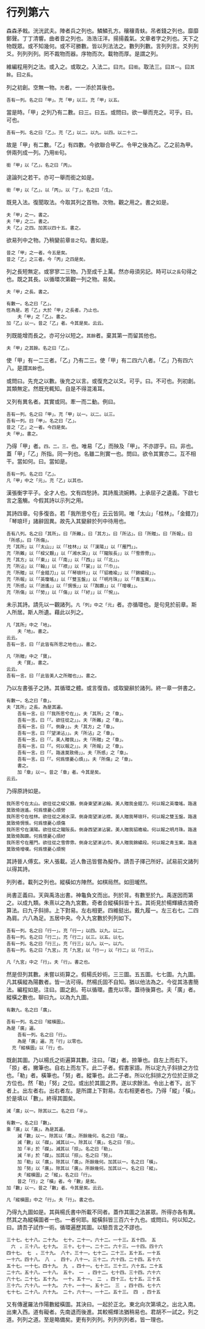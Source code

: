 # 行列第六

森森矛戟。洸洸武夫。陣者兵之列也。鱗鱗孔方。穰穰青蚨。吊者錢之列也。靡靡鄭聲。丁丁清響。曲者音之列也。浩浩汪洋。揚揚義氣。文章者字之列也。天下之物既眾。或不知幾何。或不可勝數。皆以列法法之。數列列數。言列列言。爻列列爻。列列列列。罔不裁物而器。序物而次。載物而厚。是謂之列。

維編程用列之法。或入之。或取之。入法二。曰`充`。曰`銜`。取法三。曰`其一`。曰`其餘`。曰`之長`。

列之初創。空無一物。`充`者。一一添於其後也。

```
吾有一列。名之曰「甲」。充「甲」以三。充「甲」以五。
```

當是時。「甲」之列乃有二數。曰三。曰五。或問曰。欲一舉而充之。可乎。曰。可也。

```
吾有一列。名之曰「乙」。充「乙」以二。以九。以四。以二十二。
```

故是「甲」有二數。「乙」有四數。今欲聯合甲乙。令甲之後為乙。乙之前為甲。併兩列成一列。乃用`銜`句。

```
銜「甲」以「乙」。名之曰「丙」。
```

遑論列之若干。亦可一舉而銜之如是。

```
銜「甲」以「乙」。以「丙」。以「丁」。名之曰「戊」。
```

既見入法。復聞取法。今取其列之首物。次物。觀之用之。書之如是。

```
夫「甲」之一。書之。
夫「甲」之二。書之。
夫「乙」之四。加其以四十五。書之。
```

欲易列中之物。乃稍變前章`昔之`句。書如是。

```
昔之「甲」之一者。今五是矣。
昔之「乙」之三者。今「丙」之四是矣。
```

列之長短無定。或寥寥二三物。乃至成千上萬。然亦毋須另記。時可以`之長`句得之也。既之其長。以循環次第觀一列之物。易矣。

```
夫「甲」之長。書之。

有數一。名之曰「乙」。
恆為是。若「乙」大於「甲」之長者。乃止也。
	夫「甲」之「乙」。書之。
加「乙」以一。昔之「乙」者。今其是矣。云云。
```

列既能增而長之。亦可分以短之。`其餘`者。棄其第一而留其他也。

```
夫「甲」之其餘。名之曰「乙」。
```

使「甲」有一二三者。「乙」乃有二三。使「甲」有二四六八者。「乙」乃有四六八。是謂`其餘`也。

或問曰。先充之以數。後充之以言。或復充之以爻。可乎。曰。不可也。列初創。其類無定。然既充輒知。自是不得混淆耳。

又列有異名者。其實或同。牽一而二動。例曰。

```
吾有一列。名之曰「甲」。充「甲」以一。以二。以三。
吾有一列。曰「甲」。名之曰「乙」。
昔之「乙」之一者。今四是矣。
夫「甲」。書之。
```

乃得「甲」者。`四。二。三。`也。唯易「乙」而殃及「甲」。不亦謬乎。曰。非也。蓋「甲」「乙」所指。同一列也。名雖二則實一也。問曰。欲令其實亦二。互不相干。當如何。曰。當如是。

```
吾有一列。名之曰「乙」。
凡「甲」中之「元」。充「乙」以其也。
```

漢張衡字平子。全才人也。文有四愁詩。其詩風流婉轉。上承屈子之遺義。下啟七言之濫觴。今假其詩以示列之用。

其詩四章。句多復沓。若「我所思兮在」云云皆同。唯「太山」「桂林」。「金錯刀」「琴琅玕」諸辭固異。故先入其變辭於列中待用也。

```
吾有八列。名之曰「其所」。曰「所難」。曰「其方」。曰「所沾」。曰「所贈」。曰「所報」。曰「所感」。曰「所傷」。
充「其所」以「「太山」」以「「桂林」」以「「漢陽」」以「「雁門」」。
充「所難」以「「樑父艱」」以「「湘水深」」以「「隴阪長」」以「「雪雰雰」」。
充「其方」以「「東」」以「「南」」以「「西」」以「「北」」。
充「所沾」以「「翰」」以「「襟」」以「「裳」」以「「巾」」。
充「所贈」以「「金錯刀」」以「「琴琅玕」」以「「貂襜褕」」以「「錦繡段」」。
充「所報」以「「英瓊瑤」」以「「雙玉盤」」以「「明月珠」」以「「青玉案」」。
充「所感」以「「逍遙」」以「「惆悵」」以「「踟躕」」以「「增嘆」」。
充「所傷」以「「勞」」以「「傷」」以「「紆」」以「「惋」」。
```

未示其詩。請先以一觀諸列。`凡「列」中之「元」`者。亦循環也。是句見於前章。斯人所居。斯人所遺。藉此以列之。

```
凡「其所」中之「地」。
	夫「地」。書之。
云云。
吾有一言。曰「「此皆有所思之地也」」。書之。

凡「所贈」中之「寶」。
	夫「寶」。書之。
云云。
吾有一言。曰「「此皆美人之所贈也」」。書之。
```

乃以左書張子之詩。其循環之體。或言復沓。或取變辭於諸列。終一章一併書之。

```
有數一。名之曰「章」。
夫「其所」之長。為是其遍。
	吾有一言。曰「「我所思兮在」」。夫「其所」之「章」。
	吾有一言。曰「「。欲往從之」」。夫「所難」之「章」。
	吾有一言。曰「「。側身」」。夫「其方」之「章」。
	吾有一言。曰「「望涕沾」」。夫「所沾」之「章」。
	吾有一言。曰「「。美人贈我」」。夫「所贈」之「章」。
	吾有一言。曰「「。何以報之」」。夫「所報」之「章」。
	吾有一言。曰「「。路遠莫致倚」」。夫「所感」之「章」。
	吾有一言。曰「「。何爲懷憂心煩」」。夫「所傷」之「章」。
	書之。
	加「章」以一。昔之「章」者。今其是矣。
云云。
```

乃得原詩如是。


```
我所思兮在太山。欲往從之樑父艱。側身東望涕沾翰。美人贈我金錯刀。何以報之英瓊瑤。路遠莫致倚逍遙。何爲懷憂心煩勞
我所思兮在桂林。欲往從之湘水深。側身南望涕沾襟。美人贈我琴琅玕。何以報之雙玉盤。路遠莫致倚惆悵。何爲懷憂心煩傷
我所思兮在漢陽。欲往從之隴阪長。側身西望涕沾裳。美人贈我貂襜褕。何以報之明月珠。路遠莫致倚踟躕。何爲懷憂心煩紆
我所思兮在雁門。欲往從之雪雰雰。側身北望涕沾巾。美人贈我錦繡段。何以報之青玉案。路遠莫致倚增嘆。何爲懷憂心煩惋
```

其詩晉人傅玄。宋人張載。近人魯迅皆嘗為擬作。請吾子擇己所好。試易前文諸列以得其詩。

列列者。載列之列也。縱橫如方陣然。如棋局然。如田壠然。

尚書正義曰。天與禹洛出書。神龜負文而出。列於背。有數至於九。禹遂因而第之。以成九類。朱熹以之為九宮數。奇者合縱橫斜皆十五。其術見於楊輝續古摘奇算法。曰九子斜排。上下對易。左右相更。四維挺出。戴九履一。左三右七。二四為肩。六八為足。五居中央。今入九宮數於列列如下。

```
吾有一列。名之曰「行一」。充「行一」以四。以九。以二。
吾有一列。名之曰「行二」。充「行二」以三。以五。以七。
吾有一列。名之曰「行三」。充「行三」以八。以一。以六。
吾有一列。名之曰「九宮」。充「九宮」以「行一」以「行二」以「行三」。

凡「九宮」中之「行」。夫「行」。書之也。
```

然是但列其數。未嘗以術算之。假楊氏妙術。三三圖。五五圖。七七圖。九九圖。凡其橫縱為陽數者。皆一法可得。然楊氏固不自知。猶以他法為之。今從其洛書簡法。編程如是。注曰。圖之創。苟以循環。盡充以零。蓋待後算也。夫「廣」者。縱橫之數也。聊曰九。以為九九圖。

```
有數九。名之曰「廣」。

吾有一列。名之曰「縱橫圖」。
為是「廣」遍。
	吾有一列。名之曰「行」。
	為是「廣」遍。充「行」以零也。
  充「縱橫圖」以「行」也。
```

既創其圖。乃以楊氏之術遍算其數。注曰。「磔」者。捺筆也。自左上而右下。「掠」者。撇筆也。自右上而左下。此二子者。假書家語。所以定九子斜排之方位也。「勒」者。橫筆也。「努」者。縱筆也。此二子者。所以化斜排之方位於正排之方位也。然「勒」「努」之位。或出於其圖之界。遂以求餘法。令出上者下。出下者上。出左者右。出右者左。是所謂上下對易。左右相更者也。乃得「縱」「橫」。於是填以「數」。終得其圖矣。

```
減「廣」以一。除其以二。名之曰「半」。

有數一。名之曰「數」。
乘「廣」以「廣」。為是其遍。
	減「數」以一。除其以「廣」。所餘幾何。名之曰「磔」。
	減「數」以「磔」。減其以一。除其以「廣」。名之曰「掠」。
	加「半」於「磔」。減其以「掠」。名之曰「勒」。
	減「半」於「磔」。加其以「掠」。名之曰「努」。
	加「勒」以「廣」。除其以「廣」。所餘幾何。加其以一。名之曰「橫」。
	加「努」以「廣」。除其以「廣」。所餘幾何。加其以一。名之曰「縱」。
	夫「縱橫圖」之「縱」。名之曰「行」。
	昔之「行」之「橫」者。今「數」是矣。
加「數」以一。昔之「數」者。今其是矣。云云。

凡「縱橫圖」中之「行」。夫「行」。書之也。
```

乃得九九圖如是。其與楊氏書中所載不同者。蓋作其圖之法甚眾。所得亦各有異。然其之為縱橫圖者一也。一者何耶。縱橫斜皆三百六十九也。或問曰。何以知之。曰。請吾子試作一術。循環遍歷其圖。以驗吾言之不謬也。

```
三十七。七十八。二十九。　七十。二十一。六十二。一十三。五十四。　五
　六　。三十八。七十九。　三十。七十一。二十二。六十三。一十四。四十六
四十七。　七　。三十九。　八十。三十一。七十二。二十三。五十五。一十五
一十六。四十八。　八　。　四十。八十一。三十二。六十四。二十四。五十六
五十七。一十七。四十九。　九　。四十一。七十三。三十三。六十五。二十五
二十六。五十八。一十八。　五十。　一　。四十二。七十四。三十四。六十六
六十七。二十七。五十九。　一十。五十一。　二　。四十三。七十五。三十五
三十六。六十八。一十九。　六十。一十一。五十二。　三　。四十四。七十六
七十七。二十八。六十九。　二十。六十一。一十二。五十三。　四　。四十五
```

又有傳暹羅法作陽數縱橫圖。其決曰。一起於正北。東北向次第填之。出北入南。出東入西。道有礙者。先南退而後進。其較楊輝法猶稍易也。君胡不一試之。列之道。列列之道。至是略備矣。更有列列列。列列列列者。皆一理也。

